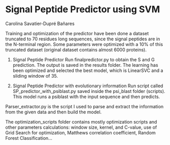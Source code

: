 # Signal Peptide Predictor using SVM
Carolina Savatier-Dupré Bañares

Training and optimization of the predictor have been done a dataset truncated to 70 residues long sequences, since the signal peptides are in the N-terminal region. Some parameters were optimized with a 10% of this truncated dataset (original dataset contains almost 6000 proteins). 

1. Signal Peptide Predictor
  Run finalpredictor.py to obtain the S and G prediction. The output is saved in the results folder. 
  The learning has been optimized and selected the best model, which is LinearSVC and a sliding window of 35. 

2. Signal Peptide Predictor with evolutionary information
  Run script called SP_predictor_with_psiblast.py saved inside the psi_blast folder (scripts). 
  This model runs a psiblast with the input sequence and then predicts.
  
  Parser_extractor.py is the script I used to parse and extract the information from the given data and then build the model.
  
  The optimization_scripts folder contains mostly optimization scripts and other parameters calculations: window size, kernel, and      C-value, use of Grid Search for optimization, Matthews correlation coefficient, Random Forest Classification...
  
